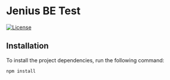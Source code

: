 # Jenius BE Test

[![License](https://img.shields.io/badge/License-MIT-blue.svg)](https://opensource.org/licenses/MIT)

## Installation

To install the project dependencies, run the following command:

```bash
npm install
